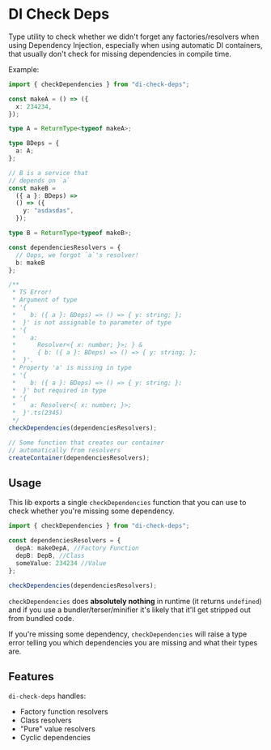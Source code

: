 # DI Check Deps

Type utility to check whether we didn't forget any factories/resolvers when using Dependency Injection, especially when using automatic DI containers, that usually don't check for missing dependencies in compile time.

Example:

```ts
import { checkDependencies } from "di-check-deps";

const makeA = () => ({
  x: 234234,
});

type A = ReturnType<typeof makeA>;

type BDeps = {
  a: A;
};

// B is a service that 
// depends on `a`
const makeB =
  ({ a }: BDeps) =>
  () => ({
    y: "asdasdas",
  });

type B = ReturnType<typeof makeB>;

const dependenciesResolvers = {
  // Oops, we forgot `a`'s resolver!
  b: makeB
};

/**
 * TS Error!
 * Argument of type 
 * '{
 *    b: ({ a }: BDeps) => () => { y: string; }; 
 *  }' is not assignable to parameter of type 
 * '{ 
 *    a: 
 *      Resolver<{ x: number; }>; } & 
 *      { b: ({ a }: BDeps) => () => { y: string; }; 
 *  }'.
 * Property 'a' is missing in type 
 * '{ 
 *    b: ({ a }: BDeps) => () => { y: string; }; 
 *  }' but required in type 
 * '{ 
 *    a: Resolver<{ x: number; }>; 
 *  }'.ts(2345)
 */
checkDependencies(dependenciesResolvers);

// Some function that creates our container
// automatically from resolvers
createContainer(dependenciesResolvers);
```

## Usage

This lib exports a single `checkDependencies` function that you can use to check whether you're missing some dependency.

```ts
import { checkDependencies } from "di-check-deps";

const dependenciesResolvers = {
  depA: makeDepA, //Factory Function
  depB: DepB, //Class
  someValue: 234234 //Value
};

checkDependencies(dependenciesResolvers);
```

`checkDependencies` does **absolutely nothing** in runtime (it returns `undefined`) and if you use a bundler/terser/minifier it's likely that it'll get stripped out from bundled code.

If you're missing some dependency, `checkDependencies` will raise a type error telling you which dependencies you are missing and what their types are.

## Features

`di-check-deps` handles:

- Factory function resolvers
- Class resolvers
- "Pure" value resolvers
- Cyclic dependencies
